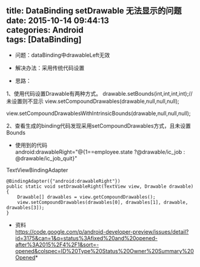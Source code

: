 title: DataBinding setDrawable 无法显示的问题
date: 2015-10-14 09:44:13  
categories: Android  
tags: [DataBinding]
---


* 问题：dataBinding中drawableLeft无效

* 解决办法：采用传统代码设置

* 思路：

1、使用代码设置Drawable有两种方式。
drawable.setBounds(int,int,int,int);//未设置则不显示
view.setCompoundDrawables(drawable,null,null,null);

view.setCompoundDrawablesWithIntrinsicBounds(drawable,null,null,null);
<!--more-->  
2、查看生成的binding代码发现采用setCompoundDrawables方式，且未设置Bounds


* 使用到的代码<br/>
android:drawableRight="@{1==employee.state ?@drawable/ic_job : @drawable/ic_job_quit}"

TextViewBindingAdapter

    @BindingAdapter({"android:drawableRight"})
    public static void setDrawableRight(TextView view, Drawable drawable) {
        Drawable[] drawables = view.getCompoundDrawables();
        view.setCompoundDrawables(drawables[0], drawables[1], drawable, drawables[3]);
    }
    
    
    
* 资料<br/>
https://code.google.com/p/android-developer-preview/issues/detail?id=3175&can=1&q=status%3Afixed%20and%20opened-after%3A2015%2F4%2F1&sort=-opened&colspec=ID%20Type%20Status%20Owner%20Summary%20Opened*